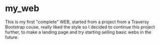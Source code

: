 # my_web
This is my first "complete" WEB, started from a project from a Traversy Bootstrap couse,
really liked the style so I decided to continue this project further,
to make a landing page and try starting selling basic webs in the future.
